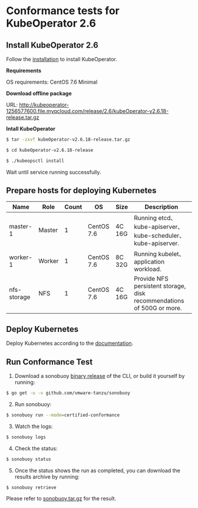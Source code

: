 # Conformance tests for KubeOperator 2.6

## Install KubeOperator 2.6

Follow the [installation](https://docs.kubeoperator.io/KubeOperator-v2.6/installation) to install KubeOperator.

**Requirements**

OS requirements: CentOS 7.6 Minimal

**Download offline package**

URL: http://kubeoperator-1256577600.file.myqcloud.com/release/2.6/kubeOperator-v2.6.18-release.tar.gz

**Intall KubeOperator**
```bash
$ tar -zxvf kubeOperator-v2.6.18-release.tar.gz
```
```bash
$ cd kubeOperator-v2.6.18-release
```
```bash
$ ./kubeopsctl install
```
Wait until service running successfully.

## Prepare hosts for deploying Kubernetes

| Name            | Role    | Count  | OS             | Size       | Description  |
| --------------- | ------- | ------ | -------------- | ---------- | ---------------------------------------------------------------------- |
| master-1        | Master  | 1      | CentOS 7.6     | 4C 16G     | Running etcd、kube-apiserver、kube-scheduler、kube-apiserver.           |
| worker-1        | Worker  | 1      | CentOS 7.6     | 8C 32G     | Running kubelet、application workload.                                 |
| nfs-storage     | NFS     | 1      | CentOS 7.6     | 4C 16G     | Provide NFS persistent storage, disk recommendations of 500G or more. |

## Deploy Kubernetes

Deploy Kubernetes according to the [documentation](https://docs.kubeoperator.io/KubeOperator-v2.6/userguide-manual/).

## Run Conformance Test

1. Download a sonobuoy [binary release](https://github.com/vmware-tanzu/sonobuoy/releases) of the CLI, or build it yourself by running:
```bash
$ go get -u -v github.com/vmware-tanzu/sonobuoy
```

2. Run sonobuoy:
```bash
$ sonobuoy run --mode=certified-conformance
```

3. Watch the logs:
```bash
$ sonobuoy logs
```

4. Check the status:
```bash
$ sonobuoy status
```

5. Once the status shows the run as completed, you can download the results archive by running:
```bash
$ sonobuoy retrieve
```

Please refer to [sonobuoy.tar.gz](sonobuoy.tar.gz) for the result.